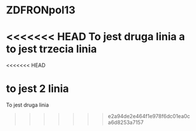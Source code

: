 # ZDFRONpol13
<<<<<<< HEAD
To jest druga linia 
a to jest trzecia linia
=======
<<<<<<< HEAD

to jest 2 linia
=======
To jest druga linia 

>>>>>>> e2a94de2e464f1e978f6dc01ea0ca6d8253a7157
